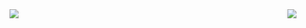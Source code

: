 

<a href="https://github-readme-stats.vercel.app/api?username=wuzguo&count_private=true&show_icons=true&theme=buefy&include_all_commits=true">
  <img align="left" src="https://github-readme-stats.vercel.app/api?username=wuzguo&count_private=true&show_icons=true&theme=buefy&include_all_commits=true" />
 

</a>
<a href="https://github-readme-stats.vercel.app/api/top-langs/?username=wuzguo&layout=compact">
  <img align="right" src="https://github-readme-stats.vercel.app/api/top-langs/?username=wuzguo&layout=compact" />

</a>

<!--
**wuzguo/wuzguo** is a ✨ _special_ ✨ repository because its `README.md` (this file) appears on your GitHub profile.

Here are some ideas to get you started:

- 🔭 I’m currently working on ...
- 🌱 I’m currently learning ...
- 👯 I’m looking to collaborate on ...
- 🤔 I’m looking for help with ...
- 💬 Ask me about ...
- 📫 How to reach me: ...
- 😄 Pronouns: ...
- ⚡ Fun fact: ...
-->
